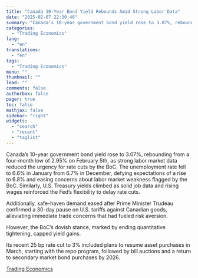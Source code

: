 ```yaml
---
title: "Canada 10-Year Bond Yield Rebounds Amid Strong Labor Data"
date: "2025-02-07 22:30:46"
summary: "Canada’s 10-year government bond yield rose to 3.07%, rebounding from a four-month low of 2.95% on February 5th, as strong labor market data reduced the urgency for rate cuts by the BoC. The unemployment rate fell to 6.6% in January from 6.7% in December, defying expectations of a rise to..."
categories:
  - "Trading Economics"
lang:
  - "en"
translations:
  - "en"
tags:
  - "Trading Economics"
menu: ""
thumbnail: ""
lead: ""
comments: false
authorbox: false
pager: true
toc: false
mathjax: false
sidebar: "right"
widgets:
  - "search"
  - "recent"
  - "taglist"
---
```


Canada’s 10-year government bond yield rose to 3.07%, rebounding from a four-month low of 2.95% on February 5th, as strong labor market data reduced the urgency for rate cuts by the BoC. The unemployment rate fell to 6.6% in January from 6.7% in December, defying expectations of a rise to 6.8% and easing concerns about labor market weakness flagged by the BoC. Similarly, U.S. Treasury yields climbed as solid job data and rising wages reinforced the Fed’s flexibility to delay rate cuts.

Additionally, safe-haven demand eased after Prime Minister Trudeau confirmed a 30-day pause on U.S. tariffs against Canadian goods, alleviating immediate trade concerns that had fueled risk aversion.

However, the BoC’s dovish stance, marked by ending quantitative tightening, capped yield gains.

Its recent 25 bp rate cut to 3% included plans to resume asset purchases in March, starting with the repo program, followed by bill auctions and a return to secondary market bond purchases by 2026.

[Trading Economics](https://www.tradingview.com/news/te_news:447157:0-canada-10-year-bond-yield-rebounds-amid-strong-labor-data/)
